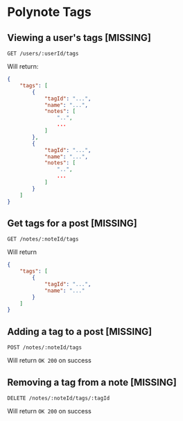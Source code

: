 # Polynote Tags

## Viewing a user's tags [MISSING]

    GET /users/:userId/tags

Will return:

```json
{
    "tags": [
        {
            "tagId": "...",
            "name": "...",
            "notes": [
                "..",
                ...
            ]
        },
        {
            "tagId": "...",
            "name": "...",
            "notes": [
                "..",
                ...
            ]
        }
    ]
}
```

## Get tags for a post [MISSING]

    GET /notes/:noteId/tags

Will return

```json
{
    "tags": [
        {
            "tagId": "...",
            "name": "..."
        }
    ]
}
```

## Adding a tag to a post [MISSING]

    POST /notes/:noteId/tags

Will return `OK 200` on success

## Removing a tag from a note [MISSING]

    DELETE /notes/:noteId/tags/:tagId

Will return `OK 200` on success
